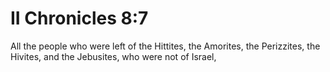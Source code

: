 # II Chronicles 8:7

All the people who were left of the Hittites, the Amorites, the Perizzites, the Hivites, and the Jebusites, who were not of Israel,
